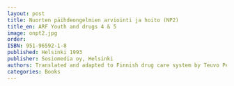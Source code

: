 ```yaml
---
layout: post
title: Nuorten päihdeongelmien arviointi ja hoito (NP2)
title_en: ARF Youth and drugs 4 & 5
image: onpt2.jpg
order:
ISBN: 951-96592-1-8
published: Helsinki 1993
publisher: Sosiomedia oy, Helsinki
authors: Translated and adapted to Finnish drug care system by Teuvo Peltoniemi
categories: Books
---
```



